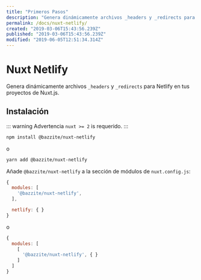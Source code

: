 ```yaml
---
title: "Primeros Pasos"
description: "Genera dinámicamente archivos _headers y _redirects para Netlify en tus proyectos de Nuxt.js"
permalink: /docs/nuxt-netlify/
created: "2019-03-06T15:43:56.239Z"
published: "2019-03-06T15:43:56.239Z"
modified: "2019-06-05T12:51:34.314Z"
---
```


# Nuxt Netlify

Genera dinámicamente archivos `_headers` y `_redirects` para Netlify en tus proyectos de Nuxt.js.

## Instalación

::: warning Advertencia
`nuxt >= 2` is requerido.
:::

```bash 
npm install @bazzite/nuxt-netlify
```

o

```bash 
yarn add @bazzite/nuxt-netlify
```

Añade `@bazzite/nuxt-netlify` a la sección de módulos de `nuxt.config.js`:

```js
{
  modules: [
    '@bazzite/nuxt-netlify',
  ],

  netlify: { }
}
```

o

```js
{
  modules: [
    [
      '@bazzite/nuxt-netlify', { }
    ]
  ]
}
```
